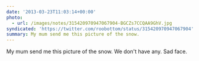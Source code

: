 ```yaml
---
date: '2013-03-23T11:03:14+00:00'
photo:
  - url: /images/notes/315420970947067904-BGCZs7CCQAA9GhV.jpg
syndicated: 'https://twitter.com/roobottom/status/315420970947067904'
summary: My mum send me this picture of the snow.
---
```

My mum send me this picture of the snow. We don't have any. Sad face. 
